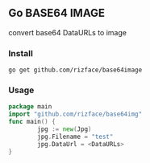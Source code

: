 ## Go BASE64 IMAGE

convert base64 DataURLs to image

### Install

```shell
go get github.com/rizface/base64image
```

### Usage

```go
package main
import "github.com/rizface/base64img"
func main() {
        jpg := new(Jpg)
        jpg.Filename = "test"
        jpg.DataUrl = <DataURLs>
}
```